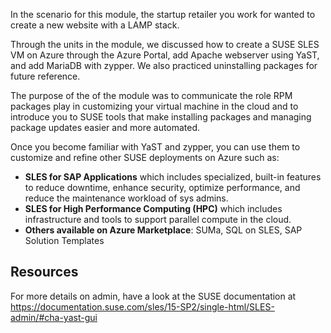 In the scenario for this module, the startup retailer you work for wanted to create a new website with a LAMP stack.  

Through the units in the module, we discussed how to create a SUSE SLES VM on Azure through the Azure Portal, add Apache webserver using YaST, and add MariaDB with zypper. We also practiced uninstalling packages for future reference.  

The purpose of the of the module was to communicate the role RPM packages play in customizing your virtual machine in the cloud and to introduce you to SUSE tools that make installing packages and managing package updates easier and more automated.  

Once you become familiar with YaST and zypper, you can use them to customize and refine other SUSE deployments on Azure such as:  

- **SLES for SAP Applications** which includes specialized, built-in features to reduce downtime, enhance security, optimize performance, and reduce the maintenance workload of sys admins.
- **SLES for High Performance Computing (HPC)** which includes infrastructure and tools to support parallel compute in the cloud.
- **Others available on Azure Marketplace**: SUMa, SQL on SLES, SAP Solution Templates


## Resources
For more details on admin, have a look at the SUSE documentation at https://documentation.suse.com/sles/15-SP2/single-html/SLES-admin/#cha-yast-gui  
